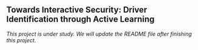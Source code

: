 ## Towards Interactive Security: Driver Identification through Active Learning
*This project is under study. We will update the README file after finishing this project.*

